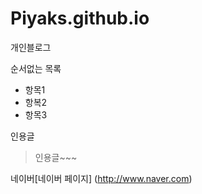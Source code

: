# Piyaks.github.io

개인블로그

순서없는 목록

- 항목1
- 항복2
- 항목3

인용글

> 인용글~~~

네이버[네이버 페이지] (http://www.naver.com)
